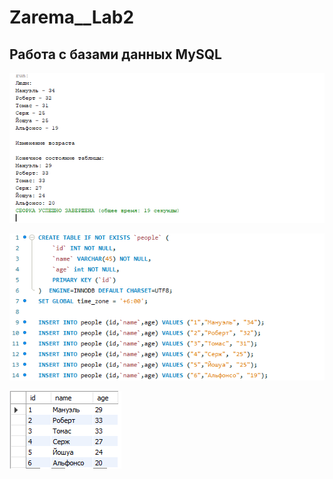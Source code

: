 # Zarema__Lab2
## Работа с базами данных MySQL
![Снимок](https://github.com/zzoasis/Zarema__Lab2/blob/master/src/zarema_lab2/Снимок.PNG)

![Снимок1](https://github.com/zzoasis/Zarema__Lab2/blob/master/src/zarema_lab2/Снимок1.PNG)

![Снимок2](https://github.com/zzoasis/Zarema__Lab2/blob/master/src/zarema_lab2/Снимок2.PNG)
